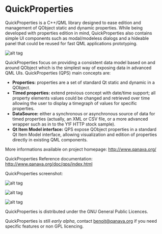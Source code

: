 # QuickProperties

QuickProperties is a C++/QML library designed to ease edition and management of QObject static and dynamic properties. While being developed with properties edition in mind, QuickProperties also contains simple UI components such as modal/modeless dialogs and a hideable panel that could be reused for fast QML applications prototyping.

![alt tag](http://www.qanava.org/doc/qps/qps-overview.png)

QuickProperties focus on providing a consistent data model based on and around QObject which is the simplest way of exposing data in advanced QML UIs. QuickProperties (QPS) main concepts are:
- **Properties:** properties are a set of standard Qt static and dynamic in a QObject.
- **Timed properties:** extend previous concept with date/time support; all property elements values could be changed and retrieved over time allowing the user to display a timegraph of values for specific properties.
- **DataSource:** either a synchronous or asynchronous source of data for timed properties (actually, an XML or CSV file, or a more advanced wrapper such as in to the Y!F  HTTP stock sample).
- **Qt Item Model interface:** QPS expose QObject properties in a standard Qt Item Model interface, allowing visualization and edition of properties directly in existing QML components.

More informations available on project homepage: http://www.qanava.org/

QuickProperties Reference documentation: http://www.qanava.org/doc/qps/index.html

QuickProperties screenshot:

![alt tag](http://www.qanava.org/doc/qps/timegraph.png)

![alt tag](http://www.qanava.org/wp-content/uploads/2015/10/20151020_sample-propsedit-1024x492.png)

![alt tag](http://www.qanava.org/wp-content/uploads/2015/10/20151029_quiproperties-sample-propslist.png)

QuickProperties is distributed under the GNU General Public Licences.

QuickProperties is still _early alpha_, contact benoit@qanava.org if you need specific features or non GPL licencing.
